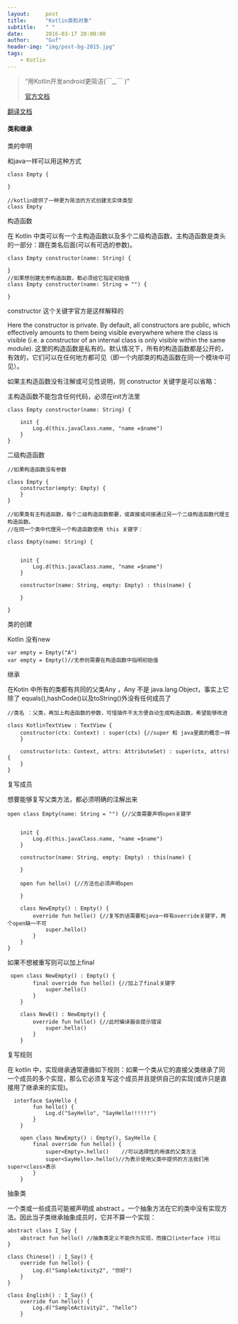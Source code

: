 ```yaml
---
layout:     post
title:      "Kotlin类和对象"
subtitle:   " "
date:       2016-03-17 20:00:00
author:     "Guf"
header-img: "img/post-bg-2015.jpg"
tags:
    - Kotlin
---
```


> “用Kotlin开发android更简洁(￣_,￣ )”
> 
> [官方文档](https://kotlinlang.org/api/latest/jvm/stdlib/kotlin/index.html)
> 
[翻译文档](https://github.com/huanglizhuo/kotlin-in-chinese)


#### 类和继承

类的申明

和java一样可以用这种方式

```
class Empty {
    
}

//kotlin提供了一种更为简洁的方式创建无实体类型
class Empty
```

构造函数

在 Kotlin 中类可以有一个主构造函数以及多个二级构造函数。主构造函数是类头的一部分：跟在类名后面(可以有可选的参数)。

```
class Empty constructor(name: String) {
    
}
//如果想创建无参构造函数，都必须给它指定初始值
class Empty constructor(name: String = "") {
    
}
```

constructor  这个关键字官方是这样解释的

Here the constructor is private. By default, all constructors are public, which effectively amounts to them being visible everywhere where the class is visible (i.e. a constructor of an internal class is only visible within the same module).
这里的构造函数是私有的。默认情况下，所有的构造函数都是公开的，有效的，它们可以在任何地方都可见（即一个内部类的构造函数在同一个模块中可见）。

如果主构造函数没有注解或可见性说明，则 constructor 关键字是可以省略：


主构造函数不能包含任何代码，必须在init方法里

```
class Empty constructor(name: String) {

    init {
        Log.d(this.javaClass.name, "name =$name")
    }
}
```

二级构造函数


```
//如果构造函数没有参数

class Empty {
    constructor(empty: Empty) {
    }
}

//如果类有主构造函数，每个二级构造函数都要，或直接或间接通过另一个二级构造函数代理主构造函数。
//在同一个类中代理另一个构造函数使用 this 关键字：

class Empty(name: String) {


    init {
        Log.d(this.javaClass.name, "name =$name")
    }

    constructor(name: String, empty: Empty) : this(name) {

    }

}

```

类的创建

Kotlin 没有new

```
var empty = Empty("A")
var empty = Empty()//无参则需要在构造函数中指明初始值
```


继承

在Kotin 中所有的类都有共同的父类Any ，Any 不是 java.lang.Object，事实上它除了 equals(),hashCode()以及toString()外没有任何成员了

```
//类名 ：父类，再加上构造函数的参数，可惜插件不太方便自动生成构造函数，希望能够改进

class KotlinTextView : TextView {
    constructor(ctx: Context) : super(ctx) {//super 和 java里面的概念一样
    }

    constructor(ctx: Context, attrs: AttributeSet) : super(ctx, attrs) {
    }
}
```

复写成员

想要能够复写父类方法，都必须明确的注解出来

```
open class Empty(name: String = "") {//父类需要声明open关键字


    init {
        Log.d(this.javaClass.name, "name =$name")
    }

    constructor(name: String, empty: Empty) : this(name) {

    }

    open fun hello() {//方法也必须声明open

    }

    class NewEmpty() : Empty() {
        override fun hello() {//复写的话需要和java一样有override关键字，两个open缺一不可
            super.hello()
        }
    }
}
```

如果不想被重写则可以加上final

```
 open class NewEmpty() : Empty() {
        final override fun hello() {//加上了final关键字
            super.hello()
        }
    }

    class NewE() : NewEmpty() {
        override fun hello() {//此时编译器会提示错误
            super.hello()
        }
    }
```

复写规则

在 kotlin 中，实现继承通常遵循如下规则：如果一个类从它的直接父类继承了同一个成员的多个实现，那么它必须复写这个成员并且提供自己的实现(或许只是直接用了继承来的实现)。

```
  interface SayHello {
        fun hello() {
            Log.d("SayHello", "SayHello!!!!!!")
        }
    }

    open class NewEmpty() : Empty(), SayHello {
        final override fun hello() {
            super<Empty>.hello()    //可以选择性的用谁的父类方法
            super<SayHello>.hello()//为表示使用父类中提供的方法我们用 super<class>表示
        }
    }
```

抽象类

一个类或一些成员可能被声明成 abstract 。一个抽象方法在它的类中没有实现方法。因此当子类继承抽象成员时，它并不算一个实现：

```
abstract class I_Say {
    abstract fun hello() //抽象类定义不能作为实现，而接口(interface )可以
}

class Chinese() : I_Say() {
    override fun hello() {
        Log.d("SampleActivity2", "你好")
    }
}

class English() : I_Say() {
    override fun hello() {
        Log.d("SampleActivity2", "hello")
    }
```